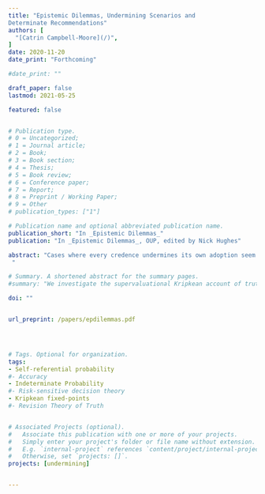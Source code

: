 ```yaml
---
title: "Epistemic Dilemmas, Undermining Scenarios and
Determinate Recommendations"
authors: [
  "[Catrin Campbell-Moore](/)",
]
date: 2020-11-20
date_print: "Forthcoming"

#date_print: ""

draft_paper: false
lastmod: 2021-05-25

featured: false


# Publication type.
# 0 = Uncategorized;
# 1 = Journal article;
# 2 = Book;
# 3 = Book section;
# 4 = Thesis;
# 5 = Book review;
# 6 = Conference paper;
# 7 = Report;
# 8 = Preprint / Working Paper;
# 9 = Other
# publication_types: ["1"]

# Publication name and optional abbreviated publication name.
publication_short: "In _Epistemic Dilemmas_"
publication: "In _Epistemic Dilemmas_, OUP, edited by Nick Hughes"

abstract: "Cases where every credence undermines its own adoption seem to lead to epistemic dilemmas. We move to considering indeterminate credences and look at what is determinately recommended of you. By doing this, we propose that the epistemic dilemmas are avoided.
 "

# Summary. A shortened abstract for the summary pages.
#summary: "We investigate the supervaluational Kripkean account of truth and show how it can apply to finding rational indeterminate credences in undermining scenarios."

doi: ""


url_preprint: /papers/epdilemmas.pdf




# Tags. Optional for organization.
tags:
- Self-referential probability
#- Accuracy
- Indeterminate Probability
#- Risk-sensitive decision theory
- Kripkean fixed-points
#- Revision Theory of Truth


# Associated Projects (optional).
#   Associate this publication with one or more of your projects.
#   Simply enter your project's folder or file name without extension.
#   E.g. `internal-project` references `content/project/internal-project/index.md`.
#   Otherwise, set `projects: []`.
projects: [undermining]


---
```

